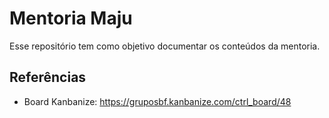 # Mentoria Maju

Esse repositório tem como objetivo documentar os conteúdos da mentoria.

## Referências

- Board Kanbanize: https://gruposbf.kanbanize.com/ctrl_board/48

